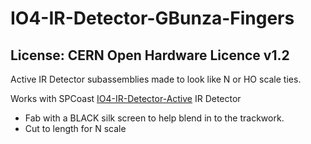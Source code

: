 # IO4-IR-Detector-GBunza-Fingers
## License: CERN Open Hardware Licence v1.2

Active IR Detector subassemblies made to look like N or HO scale ties.

Works with SPCoast [IO4-IR-Detector-Active](/pages/IO4-IR-Detector-Active) IR Detector


  * Fab with a BLACK silk screen to help blend in to the trackwork.
  * Cut to length for N scale

